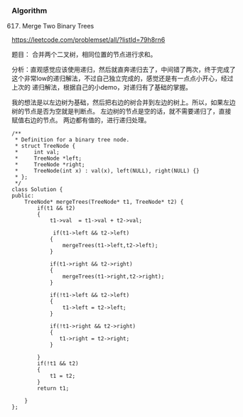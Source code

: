 ### Algorithm

617. Merge Two Binary Trees

https://leetcode.com/problemset/all/?listId=79h8rn6

题目： 合并两个二叉树，相同位置的节点进行求和。

分析：直观感觉应该使用递归，然后就直奔递归去了，中间错了两次，终于完成了这个非常low的递归解法，不过自己独立完成的，感觉还是有一点点小开心，经过上次的
递归解法，根据自己的小demo，对递归有了基础的掌握。

我的想法是以左边树为基础，然后把右边的树合并到左边的树上。所以，如果左边树的节点是否为空就是判断点。
左边树的节点是空的话，就不需要递归了，直接赋值右边的节点。
两边都有值的，进行递归处理。

```
/**
 * Definition for a binary tree node.
 * struct TreeNode {
 *     int val;
 *     TreeNode *left;
 *     TreeNode *right;
 *     TreeNode(int x) : val(x), left(NULL), right(NULL) {}
 * };
 */
class Solution {
public:
    TreeNode* mergeTrees(TreeNode* t1, TreeNode* t2) {
        if(t1 && t2)
        {
            t1->val  = t1->val + t2->val;
            
             if(t1->left && t2->left)
            {
                mergeTrees(t1->left,t2->left);
            }
        
            if(t1->right && t2->right)
            {
                mergeTrees(t1->right,t2->right);
            }

            if(!t1->left && t2->left)
            {
                t1->left = t2->left;
            }

            if(!t1->right && t2->right)
            {
               t1->right = t2->right;
            }       
              
        }
        if(!t1 && t2)
        {
            t1 = t2;
        }      
        return t1;
            
    }
};

```
